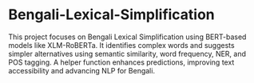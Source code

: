 # Bengali-Lexical-Simplification
 This project focuses on Bengali Lexical Simplification using BERT-based models like XLM-RoBERTa. It identifies complex words and suggests simpler alternatives using semantic similarity, word frequency, NER, and POS tagging. A helper function enhances predictions, improving text accessibility and advancing NLP for Bengali.
